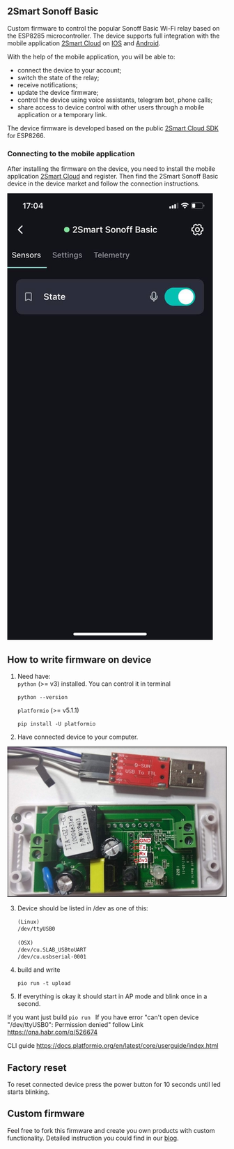 ## 2Smart Sonoff Basic
Custom firmware to control the popular Sonoff Basic Wi-Fi relay based on the ESP8285 microcontroller. The device supports full integration with the mobile application [2Smart Cloud](https://2smart.com) on [IOS](https://apps.apple.com/ru/app/2smart-cloud/id1539188825) and [Android](https://play.google.com/store/apps/details?id=com.smart.microcloud.app&hl=ru&gl=US).

With the help of the mobile application, you will be able to:
- connect the device to your account;
- switch the state of the relay;
- receive notifications;
- update the device firmware;
- control the device using voice assistants, telegram bot, phone calls;
- share access to device control with other users through a mobile application or a temporary link.

The device firmware is developed based on the public [2Smart Cloud SDK](https://github.com/2SmartCloud/2smart-cloud-esp8266-boilerplate) for ESP8266.

### Connecting to the mobile application
After installing the firmware on the device, you need to install the mobile application [2Smart Cloud](https://2smart.com) and register. Then find the 2Smart Sonoff Basic device in the device market and follow the connection instructions. 

![screen](screen_basic.jpg)

## How to write firmware on device

1. Need have:  
     `python` (>= v3) installed. You can control it in terminal      
    ```
    python --version
    ```    

    `platformio` (>= v5.1.1)
    ```
    pip install -U platformio
    ```    

2. Have connected device to your computer.

![image](04.jpg)


3. Device should be listed in /dev as one of this:

    ```
    (Linux)
    /dev/ttyUSB0

    (OSX)
    /dev/cu.SLAB_USBtoUART
    /dev/cu.usbserial-0001
    ```

4. build and write

    ```
    pio run -t upload
    ```

5. If everything is okay it should start in AP mode and blink once in a second.

If you want just build 
    ```
    pio run 
    ```
If you have error "can't open device "/dev/ttyUSB0": Permission denied" follow Link https://qna.habr.com/q/526674

CLI guide https://docs.platformio.org/en/latest/core/userguide/index.html

## Factory reset
To reset connected device press the power button for 10 seconds until led starts blinking.

## Custom firmware

Feel free to fork this firmware and create you own products with custom functionality.
Detailed instruction you could find in our [blog](https://2smart.com/blog/tpost/ebvsii6y21-how-to-write-firmware-for-an-iot-device).



